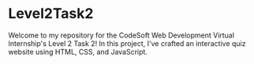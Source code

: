 # Level2Task2
Welcome to my repository for the CodeSoft Web Development Virtual Internship's Level 2 Task 2! In this project, I've crafted an interactive quiz website using HTML, CSS, and JavaScript.
